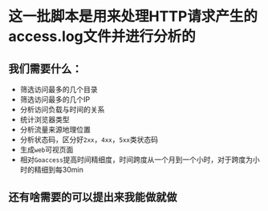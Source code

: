 # 这一批脚本是用来处理HTTP请求产生的access.log文件并进行分析的
## 我们需要什么：
- 筛选访问最多的几个目录
- 筛选访问最多的几个IP
- 分析访问负载与时间的关系
- 统计浏览器类型
- 分析流量来源地理位置
- 分析状态码，区分好`2xx`，`4xx`，`5xx`类状态码
- 生成`web`可视页面
- 相对`Goaccess`提高时间精细度，时间跨度从一个月到一个小时，对于跨度为小时的精细到每30min

## 还有啥需要的可以提出来我能做就做

